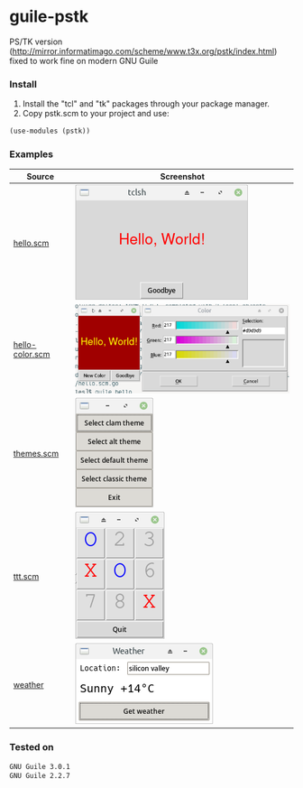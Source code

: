 # guile-pstk
PS/TK version (http://mirror.informatimago.com/scheme/www.t3x.org/pstk/index.html) fixed to work fine on modern GNU Guile

### Install
1. Install the "tcl" and "tk" packages through your package manager.
2. Copy pstk.scm to your project and use:
```scheme
(use-modules (pstk))
```

### Examples
| Source | Screenshot |
| --- | --- |
| [hello.scm](./examples/hello.scm) | ![hello](./images/hello.png) |
| [hello-color.scm](./examples/hello-color.scm)  | ![hello-color](./images/hello-color.png) |
| [themes.scm](./examples/themes.scm) | ![themes](./images/themes.png) |
| [ttt.scm](./examples/ttt.scm) | ![ttt](./images/ttt.png) |
| [weather](./examples/weather.scm) | ![weather](./images/weather.png) |

### Tested on
```
GNU Guile 3.0.1
GNU Guile 2.2.7
```
